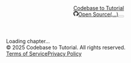 <!DOCTYPE html><html lang="en"><head><meta charSet="utf-8"/><meta name="viewport" content="width=device-width, initial-scale=1"/><link rel="stylesheet" href="/_next/static/css/213d763d8833f79e.css" data-precedence="next"/><link rel="preload" as="script" fetchPriority="low" href="/_next/static/chunks/webpack-1201fd8a3c28b1cb.js"/><script src="/_next/static/chunks/4bd1b696-96342b1fb8bcb933.js" async=""></script><script src="/_next/static/chunks/1684-b2b16449d27696d4.js" async=""></script><script src="/_next/static/chunks/main-app-5518523dddf30468.js" async=""></script><script src="/_next/static/chunks/8e1d74a4-ecb8237a07ad8271.js" async=""></script><script src="/_next/static/chunks/0e5ce63c-e41159d3061d0daf.js" async=""></script><script src="/_next/static/chunks/9352-07a6cdd90a1ff8da.js" async=""></script><script src="/_next/static/chunks/2995-c85c936ac230edbc.js" async=""></script><script src="/_next/static/chunks/869-4e9ae5ff9db21a73.js" async=""></script><script src="/_next/static/chunks/app/layout-89b20c3020f1de72.js" async=""></script><script src="/_next/static/chunks/ee560e2c-58e411511cc8d6d0.js" async=""></script><script src="/_next/static/chunks/f8025e75-cc3c0be17415ffd8.js" async=""></script><script src="/_next/static/chunks/e0368f7a-1235c34447e61195.js" async=""></script><script src="/_next/static/chunks/1125-dbeeb79224fddef2.js" async=""></script><script src="/_next/static/chunks/867-45320c4aa474a9d5.js" async=""></script><script src="/_next/static/chunks/app/tutorial/%5BtutorialId%5D/%5BchapterName%5D/page-c32b5301582b9abc.js" async=""></script><link rel="preload" href="https://www.googletagmanager.com/gtag/js?id=G-E9Q2HBBZFZ" as="script"/><meta name="next-size-adjust" content=""/><title>Codebase to Tutorial</title><meta name="description" content="Generate easy to follow tutorials from GitHub codebases with AI"/><link rel="icon" href="/favicon.ico" type="image/x-icon" sizes="32x32"/><script>document.querySelectorAll('body link[rel="icon"], body link[rel="apple-touch-icon"]').forEach(el => document.head.appendChild(el))</script><script src="/_next/static/chunks/polyfills-42372ed130431b0a.js" noModule=""></script></head><body class="__variable_5cfdac __variable_9a8899 antialiased"><script>((e,t,r,n,o,a,i,l)=>{let u=document.documentElement,s=["light","dark"];function c(t){var r;(Array.isArray(e)?e:[e]).forEach(e=>{let r="class"===e,n=r&&a?o.map(e=>a[e]||e):o;r?(u.classList.remove(...n),u.classList.add(a&&a[t]?a[t]:t)):u.setAttribute(e,t)}),r=t,l&&s.includes(r)&&(u.style.colorScheme=r)}if(n)c(n);else try{let e=localStorage.getItem(t)||r,n=i&&"system"===e?window.matchMedia("(prefers-color-scheme: dark)").matches?"dark":"light":e;c(n)}catch(e){}})("class","theme","light",null,["light","dark"],null,true,true)</script><div class="relative flex min-h-screen flex-col bg-background"><header class="z-50 w-full border-b border-border/40 bg-background/95 backdrop-blur supports-[backdrop-filter]:bg-background/60 px-6"><div class="container flex h-14 max-w-screen-2xl items-center justify-between"><div class="flex flex-col items-start"><a class="flex items-center" href="/"><span class="font-semibold text-lg">Codebase to Tutorial</span></a></div><div class="flex items-center space-x-3"><a target="_blank" rel="noopener noreferrer" class="flex items-center gap-2 text-sm text-muted-foreground hover:text-foreground transition-colors" title="View The-Pocket/PocketFlow-Tutorial-Codebase-Knowledge on GitHub" href="https://github.com/The-Pocket/PocketFlow-Tutorial-Codebase-Knowledge"><svg stroke="currentColor" fill="currentColor" stroke-width="0" viewBox="0 0 496 512" class="h-4 w-4" height="1em" width="1em" xmlns="http://www.w3.org/2000/svg"><path d="M165.9 397.4c0 2-2.3 3.6-5.2 3.6-3.3.3-5.6-1.3-5.6-3.6 0-2 2.3-3.6 5.2-3.6 3-.3 5.6 1.3 5.6 3.6zm-31.1-4.5c-.7 2 1.3 4.3 4.3 4.9 2.6 1 5.6 0 6.2-2s-1.3-4.3-4.3-5.2c-2.6-.7-5.5.3-6.2 2.3zm44.2-1.7c-2.9.7-4.9 2.6-4.6 4.9.3 2 2.9 3.3 5.9 2.6 2.9-.7 4.9-2.6 4.6-4.6-.3-1.9-3-3.2-5.9-2.9zM244.8 8C106.1 8 0 113.3 0 252c0 110.9 69.8 205.8 169.5 239.2 12.8 2.3 17.3-5.6 17.3-12.1 0-6.2-.3-40.4-.3-61.4 0 0-70 15-84.7-29.8 0 0-11.4-29.1-27.8-36.6 0 0-22.9-15.7 1.6-15.4 0 0 24.9 2 38.6 25.8 21.9 38.6 58.6 27.5 72.9 20.9 2.3-16 8.8-27.1 16-33.7-55.9-6.2-112.3-14.3-112.3-110.5 0-27.5 7.6-41.3 23.6-58.9-2.6-6.5-11.1-33.3 2.6-67.9 20.9-6.5 69 27 69 27 20-5.6 41.5-8.5 62.8-8.5s42.8 2.9 62.8 8.5c0 0 48.1-33.6 69-27 13.7 34.7 5.2 61.4 2.6 67.9 16 17.7 25.8 31.5 25.8 58.9 0 96.5-58.9 104.2-114.8 110.5 9.2 7.9 17 22.9 17 46.4 0 33.7-.3 75.4-.3 83.6 0 6.5 4.6 14.4 17.3 12.1C428.2 457.8 496 362.9 496 252 496 113.3 383.5 8 244.8 8zM97.2 352.9c-1.3 1-1 3.3.7 5.2 1.6 1.6 3.9 2.3 5.2 1 1.3-1 1-3.3-.7-5.2-1.6-1.6-3.9-2.3-5.2-1zm-10.8-8.1c-.7 1.3.3 2.9 2.3 3.9 1.6 1 3.6.7 4.3-.7.7-1.3-.3-2.9-2.3-3.9-2-.6-3.6-.3-4.3.7zm32.4 35.6c-1.6 1.3-1 4.3 1.3 6.2 2.3 2.3 5.2 2.6 6.5 1 1.3-1.3.7-4.3-1.3-6.2-2.2-2.3-5.2-2.6-6.5-1zm-11.4-14.7c-1.6 1-1.6 3.6 0 5.9 1.6 2.3 4.3 3.3 5.6 2.3 1.6-1.3 1.6-3.9 0-6.2-1.4-2.3-4-3.3-5.6-2z"></path></svg><span class="hidden sm:inline">Open Source</span><span class="text-xs">(...)</span></a><button data-slot="button" class="inline-flex items-center justify-center gap-2 whitespace-nowrap rounded-md text-sm font-medium transition-all disabled:pointer-events-none disabled:opacity-50 [&amp;_svg]:pointer-events-none [&amp;_svg:not([class*=&#x27;size-&#x27;])]:size-4 shrink-0 [&amp;_svg]:shrink-0 outline-none focus-visible:border-ring focus-visible:ring-ring/50 focus-visible:ring-[3px] aria-invalid:ring-destructive/20 dark:aria-invalid:ring-destructive/40 aria-invalid:border-destructive border bg-background shadow-xs hover:bg-accent hover:text-accent-foreground dark:bg-input/30 dark:border-input dark:hover:bg-input/50 size-9 h-9 w-9" disabled=""></button></div></div></header><main class="flex-1"><div class="container mx-auto p-4 text-center">Loading chapter...</div><!--$--><!--/$--><!--$--><!--/$--></main><footer class="border-t border-border/40 bg-background/95 backdrop-blur supports-[backdrop-filter]:bg-background/60"><div class="container mx-auto px-6 py-8"><div class="flex flex-col md:flex-row justify-between items-center space-y-4 md:space-y-0"><div class="text-sm text-muted-foreground">© <!-- -->2025<!-- --> Codebase to Tutorial. All rights reserved.</div><div class="flex items-center space-x-6"><a class="text-sm text-muted-foreground hover:text-foreground transition-colors" href="/terms">Terms of Service</a><a class="text-sm text-muted-foreground hover:text-foreground transition-colors" href="/privacy">Privacy Policy</a></div></div></div></footer></div><script src="/_next/static/chunks/webpack-1201fd8a3c28b1cb.js" async=""></script><script>(self.__next_f=self.__next_f||[]).push([0])</script><script>self.__next_f.push([1,"1:\"$Sreact.fragment\"\n2:I[99304,[\"6711\",\"static/chunks/8e1d74a4-ecb8237a07ad8271.js\",\"5105\",\"static/chunks/0e5ce63c-e41159d3061d0daf.js\",\"9352\",\"static/chunks/9352-07a6cdd90a1ff8da.js\",\"2995\",\"static/chunks/2995-c85c936ac230edbc.js\",\"869\",\"static/chunks/869-4e9ae5ff9db21a73.js\",\"7177\",\"static/chunks/app/layout-89b20c3020f1de72.js\"],\"ThemeProvider\"]\n3:I[56695,[\"6711\",\"static/chunks/8e1d74a4-ecb8237a07ad8271.js\",\"5105\",\"static/chunks/0e5ce63c-e41159d3061d0daf.js\",\"9352\",\"static/chunks/9352-07a6cdd90a1ff8da.js\",\"2995\",\"static/chunks/2995-c85c936ac230edbc.js\",\"869\",\"static/chunks/869-4e9ae5ff9db21a73.js\",\"7177\",\"static/chunks/app/layout-89b20c3020f1de72.js\"],\"Header\"]\n4:I[87555,[],\"\"]\n5:I[31295,[],\"\"]\n6:I[6874,[\"6711\",\"static/chunks/8e1d74a4-ecb8237a07ad8271.js\",\"5105\",\"static/chunks/0e5ce63c-e41159d3061d0daf.js\",\"9352\",\"static/chunks/9352-07a6cdd90a1ff8da.js\",\"2995\",\"static/chunks/2995-c85c936ac230edbc.js\",\"869\",\"static/chunks/869-4e9ae5ff9db21a73.js\",\"7177\",\"static/chunks/app/layout-89b20c3020f1de72.js\"],\"\"]\n7:I[69243,[\"6711\",\"static/chunks/8e1d74a4-ecb8237a07ad8271.js\",\"5105\",\"static/chunks/0e5ce63c-e41159d3061d0daf.js\",\"9352\",\"static/chunks/9352-07a6cdd90a1ff8da.js\",\"2995\",\"static/chunks/2995-c85c936ac230edbc.js\",\"869\",\"static/chunks/869-4e9ae5ff9db21a73.js\",\"7177\",\"static/chunks/app/layout-89b20c3020f1de72.js\"],\"\"]\n8:I[90894,[],\"ClientPageRoot\"]\n9:I[69535,[\"6711\",\"static/chunks/8e1d74a4-ecb8237a07ad8271.js\",\"844\",\"static/chunks/ee560e2c-58e411511cc8d6d0.js\",\"5897\",\"static/chunks/f8025e75-cc3c0be17415ffd8.js\",\"5661\",\"static/chunks/e0368f7a-1235c34447e61195.js\",\"2995\",\"static/chunks/2995-c85c936ac230edbc.js\",\"1125\",\"static/chunks/1125-dbeeb79224fddef2.js\",\"867\",\"static/chunks/867-45320c4aa474a9d5.js\",\"6204\",\"static/chunks/app/tutorial/%5BtutorialId%5D/%5BchapterName%5D/page-c32b5301582b9abc.js\"],\"default\"]\na:I[59665,[],\"MetadataBoundary\"]\nc:I[59665,[],\"OutletBoundary\"]\nf:I[74911,[],\"AsyncMetadataOutlet\"]\n11:I[59665,[],\"ViewportBoundary\"]\n13:I[26614,[],\"\"]\n14:\"$Sreact.suspense\"\n15:I[74911,[],\"AsyncMetadata\"]\n:HL[\"/_"])</script><script>self.__next_f.push([1,"next/static/media/569ce4b8f30dc480-s.p.woff2\",\"font\",{\"crossOrigin\":\"\",\"type\":\"font/woff2\"}]\n:HL[\"/_next/static/media/93f479601ee12b01-s.p.woff2\",\"font\",{\"crossOrigin\":\"\",\"type\":\"font/woff2\"}]\n:HL[\"/_next/static/css/213d763d8833f79e.css\",\"style\"]\n"])</script><script>self.__next_f.push([1,"0:{\"P\":null,\"b\":\"lQu18Dp0r5Btz8xOWpcsK\",\"p\":\"\",\"c\":[\"\",\"tutorial\",\"21b63684-b6f1-4d9a-a021-afdf505ec370\",\"09_obs_action_handling_.md\"],\"i\":false,\"f\":[[[\"\",{\"children\":[\"tutorial\",{\"children\":[[\"tutorialId\",\"21b63684-b6f1-4d9a-a021-afdf505ec370\",\"d\"],{\"children\":[[\"chapterName\",\"09_obs_action_handling_.md\",\"d\"],{\"children\":[\"__PAGE__\",{}]}]}]}]},\"$undefined\",\"$undefined\",true],[\"\",[\"$\",\"$1\",\"c\",{\"children\":[[[\"$\",\"link\",\"0\",{\"rel\":\"stylesheet\",\"href\":\"/_next/static/css/213d763d8833f79e.css\",\"precedence\":\"next\",\"crossOrigin\":\"$undefined\",\"nonce\":\"$undefined\"}]],[\"$\",\"html\",null,{\"lang\":\"en\",\"suppressHydrationWarning\":true,\"children\":[\"$\",\"body\",null,{\"className\":\"__variable_5cfdac __variable_9a8899 antialiased\",\"children\":[[\"$\",\"$L2\",null,{\"attribute\":\"class\",\"defaultTheme\":\"light\",\"disableTransitionOnChange\":true,\"children\":[\"$\",\"div\",null,{\"className\":\"relative flex min-h-screen flex-col bg-background\",\"children\":[[\"$\",\"$L3\",null,{}],[\"$\",\"main\",null,{\"className\":\"flex-1\",\"children\":[\"$\",\"$L4\",null,{\"parallelRouterKey\":\"children\",\"error\":\"$undefined\",\"errorStyles\":\"$undefined\",\"errorScripts\":\"$undefined\",\"template\":[\"$\",\"$L5\",null,{}],\"templateStyles\":\"$undefined\",\"templateScripts\":\"$undefined\",\"notFound\":[[[\"$\",\"title\",null,{\"children\":\"404: This page could not be found.\"}],[\"$\",\"div\",null,{\"style\":{\"fontFamily\":\"system-ui,\\\"Segoe UI\\\",Roboto,Helvetica,Arial,sans-serif,\\\"Apple Color Emoji\\\",\\\"Segoe UI Emoji\\\"\",\"height\":\"100vh\",\"textAlign\":\"center\",\"display\":\"flex\",\"flexDirection\":\"column\",\"alignItems\":\"center\",\"justifyContent\":\"center\"},\"children\":[\"$\",\"div\",null,{\"children\":[[\"$\",\"style\",null,{\"dangerouslySetInnerHTML\":{\"__html\":\"body{color:#000;background:#fff;margin:0}.next-error-h1{border-right:1px solid rgba(0,0,0,.3)}@media (prefers-color-scheme:dark){body{color:#fff;background:#000}.next-error-h1{border-right:1px solid rgba(255,255,255,.3)}}\"}}],[\"$\",\"h1\",null,{\"className\":\"next-error-h1\",\"style\":{\"display\":\"inline-block\",\"margin\":\"0 20px 0 0\",\"padding\":\"0 23px 0 0\",\"fontSize\":24,\"fontWeight\":500,\"verticalAlign\":\"top\",\"lineHeight\":\"49px\"},\"children\":404}],[\"$\",\"div\",null,{\"style\":{\"display\":\"inline-block\"},\"children\":[\"$\",\"h2\",null,{\"style\":{\"fontSize\":14,\"fontWeight\":400,\"lineHeight\":\"49px\",\"margin\":0},\"children\":\"This page could not be found.\"}]}]]}]}]],[]],\"forbidden\":\"$undefined\",\"unauthorized\":\"$undefined\"}]}],[\"$\",\"footer\",null,{\"className\":\"border-t border-border/40 bg-background/95 backdrop-blur supports-[backdrop-filter]:bg-background/60\",\"children\":[\"$\",\"div\",null,{\"className\":\"container mx-auto px-6 py-8\",\"children\":[\"$\",\"div\",null,{\"className\":\"flex flex-col md:flex-row justify-between items-center space-y-4 md:space-y-0\",\"children\":[[\"$\",\"div\",null,{\"className\":\"text-sm text-muted-foreground\",\"children\":[\"© \",2025,\" Codebase to Tutorial. All rights reserved.\"]}],[\"$\",\"div\",null,{\"className\":\"flex items-center space-x-6\",\"children\":[[\"$\",\"$L6\",null,{\"href\":\"/terms\",\"className\":\"text-sm text-muted-foreground hover:text-foreground transition-colors\",\"children\":\"Terms of Service\"}],[\"$\",\"$L6\",null,{\"href\":\"/privacy\",\"className\":\"text-sm text-muted-foreground hover:text-foreground transition-colors\",\"children\":\"Privacy Policy\"}]]}]]}]}]}]]}]}],[\"$\",\"$L7\",null,{\"async\":true,\"src\":\"https://www.googletagmanager.com/gtag/js?id=G-E9Q2HBBZFZ\"}],[\"$\",\"$L7\",null,{\"id\":\"google-analytics\",\"children\":\"\\n            window.dataLayer = window.dataLayer || [];\\n            function gtag(){dataLayer.push(arguments);}\\n            gtag('js', new Date());\\n            gtag('config', 'G-E9Q2HBBZFZ');\\n          \"}],[\"$\",\"$L7\",null,{\"id\":\"pocketflow-chatbot\",\"strategy\":\"afterInteractive\",\"children\":\"\\n            (function() {\\n                var script = document.createElement(\\\"script\\\");\\n                script.src = \\\"https://askthispage.com/embed/chatbot.js\\\";\\n                script.onload = function() {\\n                    initializeChatbot({\\n                        extra_urls: [],\\n                        prefixes: [\\\"https://code2tutorial.com\\\",\\\"https://github.com\\\"],\\n                        chatbotName: 'Got Questions?',\\n                        wsUrl: 'wss://askthispage.com/api/ws/chat',\\n                        instruction: '',\\n                        isOpen: false\\n                    });\\n                };\\n                document.head.appendChild(script);\\n            })();\\n          \"}]]}]}]]}],{\"children\":[\"tutorial\",[\"$\",\"$1\",\"c\",{\"children\":[null,[\"$\",\"$L4\",null,{\"parallelRouterKey\":\"children\",\"error\":\"$undefined\",\"errorStyles\":\"$undefined\",\"errorScripts\":\"$undefined\",\"template\":[\"$\",\"$L5\",null,{}],\"templateStyles\":\"$undefined\",\"templateScripts\":\"$undefined\",\"notFound\":\"$undefined\",\"forbidden\":\"$undefined\",\"unauthorized\":\"$undefined\"}]]}],{\"children\":[[\"tutorialId\",\"21b63684-b6f1-4d9a-a021-afdf505ec370\",\"d\"],[\"$\",\"$1\",\"c\",{\"children\":[null,[\"$\",\"$L4\",null,{\"parallelRouterKey\":\"children\",\"error\":\"$undefined\",\"errorStyles\":\"$undefined\",\"errorScripts\":\"$undefined\",\"template\":[\"$\",\"$L5\",null,{}],\"templateStyles\":\"$undefined\",\"templateScripts\":\"$undefined\",\"notFound\":\"$undefined\",\"forbidden\":\"$undefined\",\"unauthorized\":\"$undefined\"}]]}],{\"children\":[[\"chapterName\",\"09_obs_action_handling_.md\",\"d\"],[\"$\",\"$1\",\"c\",{\"children\":[null,[\"$\",\"$L4\",null,{\"parallelRouterKey\":\"children\",\"error\":\"$undefined\",\"errorStyles\":\"$undefined\",\"errorScripts\":\"$undefined\",\"template\":[\"$\",\"$L5\",null,{}],\"templateStyles\":\"$undefined\",\"templateScripts\":\"$undefined\",\"notFound\":\"$undefined\",\"forbidden\":\"$undefined\",\"unauthorized\":\"$undefined\"}]]}],{\"children\":[\"__PAGE__\",[\"$\",\"$1\",\"c\",{\"children\":[[\"$\",\"$L8\",null,{\"Component\":\"$9\",\"searchParams\":{},\"params\":{\"tutorialId\":\"21b63684-b6f1-4d9a-a021-afdf505ec370\",\"chapterName\":\"09_obs_action_handling_.md\"}}],[\"$\",\"$La\",null,{\"children\":\"$Lb\"}],null,[\"$\",\"$Lc\",null,{\"children\":[\"$Ld\",\"$Le\",[\"$\",\"$Lf\",null,{\"promise\":\"$@10\"}]]}]]}],{},null,false]},null,false]},null,false]},null,false]},null,false],[\"$\",\"$1\",\"h\",{\"children\":[null,[\"$\",\"$1\",\"spesKab3_uFQ-F-fEbZJo\",{\"children\":[[\"$\",\"$L11\",null,{\"children\":\"$L12\"}],[\"$\",\"meta\",null,{\"name\":\"next-size-adjust\",\"content\":\"\"}]]}],null]}],false]],\"m\":\"$undefined\",\"G\":[\"$13\",\"$undefined\"],\"s\":false,\"S\":false}\n"])</script><script>self.__next_f.push([1,"b:[\"$\",\"$14\",null,{\"fallback\":null,\"children\":[\"$\",\"$L15\",null,{\"promise\":\"$@16\"}]}]\ne:null\n12:[[\"$\",\"meta\",\"0\",{\"charSet\":\"utf-8\"}],[\"$\",\"meta\",\"1\",{\"name\":\"viewport\",\"content\":\"width=device-width, initial-scale=1\"}]]\nd:null\n16:{\"metadata\":[[\"$\",\"title\",\"0\",{\"children\":\"Codebase to Tutorial\"}],[\"$\",\"meta\",\"1\",{\"name\":\"description\",\"content\":\"Generate easy to follow tutorials from GitHub codebases with AI\"}],[\"$\",\"link\",\"2\",{\"rel\":\"icon\",\"href\":\"/favicon.ico\",\"type\":\"image/x-icon\",\"sizes\":\"32x32\"}]],\"error\":null,\"digest\":\"$undefined\"}\n10:{\"metadata\":\"$16:metadata\",\"error\":null,\"digest\":\"$undefined\"}\n"])</script></body></html>